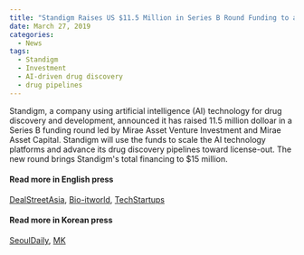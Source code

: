 ```yaml
---
title: "Standigm Raises US $11.5 Million in Series B Round Funding to advance its AI-powered drug pipelines toward license-out"
date: March 27, 2019
categories:
  - News
tags:
  - Standigm
  - Investment
  - AI-driven drug discovery
  - drug pipelines
---
```


Standigm, a company using artificial intelligence (AI) technology for drug discovery and development, announced it has raised 11.5 million dolloar in a Series B funding round led by Mirae Asset Venture Investment and Mirae Asset Capital. Standigm will use the funds to scale the AI technology platforms and advance its drug discovery pipelines toward license-out. The new round brings Standigm's total financing to $15 million.

#### Read more in English press
[DealStreetAsia](https://www.dealstreetasia.com/stories/s-korean-drug-discovery-platform-standigm-raises-11-5m-series-b-led-by-mirae-asset-128040/), [Bio-itworld](http://www.bio-itworld.com/Press-Release/Standigm-Raises-US-$11-5-Million-in-Series-B-Round-Funding-to-advance-its-AI-powered-drug-pipelines-toward-license-out-/), [TechStartups](https://techstartups.com/2019/03/27/south-korea-startup-standigm-secures-11-5-million-series-b-scale-ai-powered-drug-pipelines-toward-license/)

#### Read more in Korean press
[SeoulDaily](https://www.sedaily.com/NewsView/1VGGJAW0R1), [MK](https://www.mk.co.kr/news/business/view/2019/03/133002/)

